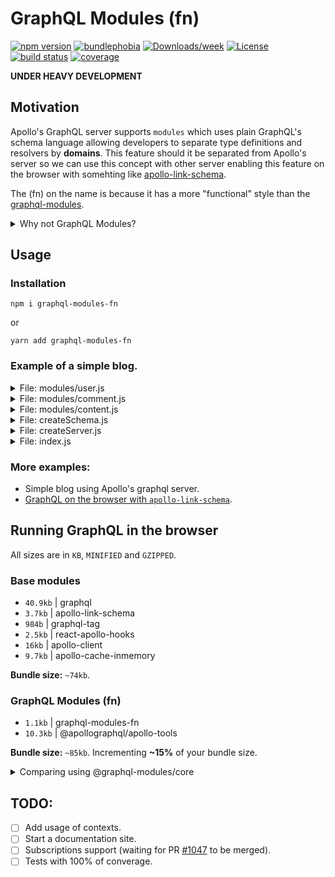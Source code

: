 # GraphQL Modules (fn)

[![npm version](https://img.shields.io/npm/v/graphql-modules-fn.svg?style=flat-square)](https://www.npmjs.com/package/graphql-modules-fn)
[![bundlephobia](https://badgen.net/bundlephobia/minzip/graphql-modules-fn@latest)](https://bundlephobia.com/result?p=graphql-modules-fn)
[![Downloads/week](https://img.shields.io/npm/dw/graphql-modules-fn.svg)](https://bundlephobia.com/result?p=graphql-modules-fn)
[![License](https://img.shields.io/npm/l/graphql-modules-fn.svg)](https://github.com/sebas5384/graphql-modules-fn/blob/master/package.json)
[![build status](https://img.shields.io/travis/sebas5384/graphql-modules-fn/master.svg?style=flat-square)](https://travis-ci.org/sebas5384/graphql-modules-fn)
[![coverage](https://img.shields.io/codecov/c/github/sebas5384/graphql-modules-fn.svg?style=flat-square)](https://codecov.io/github/sebas5384/graphql-modules-fn)

**UNDER HEAVY DEVELOPMENT**

## Motivation

Apollo's GraphQL server supports `modules` which uses plain GraphQL's schema
language allowing developers to separate type definitions and resolvers by **domains**.
This feature should it be separated from Apollo's server so we can
use this concept with other server enabling this feature on the browser with
somehting like [apollo-link-schema](https://www.apollographql.com/docs/link/links/schema).

The (fn) on the name is because it has a more "functional" style than the
[graphql-modules](https://graphql-modules.com).

<details>
  <summary>Why not GraphQL Modules?</summary>

[GraphQL Modules](https://graphql-modules.com) is a very nice battle tested, well documented and complete set of tools. But for some cases it can be an
overhead for a team which just wants to organize their code in modules, no dependency injection or injectable providers.
It has a strong opinion of how to use DI, how to handle context or resolvers
composition. Also it has a more object (class) oriented programming which can
be overwelming for some developers which prefer the functional style.
Not a good option to use GraphQL on the browser since the [@graphql-modules/core@0.6.6](https://bundlephobia.com/result?p=@graphql-modules/core@0.6.6) is
55.7 kB minified + gzipped without the rest of the suite of tools like [@graphql-modules/di@0.6.6](https://bundlephobia.com/result?p=@graphql-modules/di@0.6.6) which needs the **Reflect Metada** api that doesn't exist in the
browser yet.

</details>

## Usage

### Installation

`npm i graphql-modules-fn`

or

`yarn add graphql-modules-fn`

### Example of a simple blog.

<details>
  <summary>File: modules/user.js</summary>

```js
import gql from 'graphql-tag'

const typeDefs = gql`
  type User {
    id: ID!
    name: String!
  }

  extend type Query {
    users: [User]!
  }
`

const resolvers = {
  Query: {
    users: (root, args, context) => [
      { id: '1', name: 'Sebas' },
      { id: '2', name: 'Rick' },
      { id: '3', name: 'Morty' },
    ],
  },
}

export default { typeDefs, resolvers }
```

</details>

<details>
  <summary>File: modules/comment.js</summary>

```js
import gql from 'graphql-tag'

const typeDefs = gql`
  type Comment {
    id: ID!
    title: String!
    body: String!
    author: User!
  }

  extend type Content {
    comments: [Comment]!
  }
`

const resolvers = {
  Content: {
    comments: (root, args, context) => [
      {
        id: '1',
        title: 'Proident senectus',
        body: 'Cras varius proident senectus!',
        author: { id: '1', name: 'Sebas' },
      },
      {
        id: '2',
        title: 'Faucibus feugiat pulvinar quam',
        body: 'Consectetur soluta, incidunt semper.',
        author: { id: '2', name: 'Rick' },
      },
    ],
  },
}

export default { typeDefs, resolvers }
```

</details>

<details>
  <summary>File: modules/content.js</summary>

```js
import gql from 'graphql-tag'

const typeDefs = gql`
  type Content {
    id: ID!
    title: String!
    body: String
  }

  extend type User {
    articles: [Content]!
  }
`

const resolvers = {
  User: {
    articles: (root, args, context) => [
      {
        id: '1',
        title: 'Sapiente quidem architecto',
        body:
          'Augue tempora excepteur, cras varius proident senectus minima fuga proident temporibus fuga!',
      },
      {
        id: '2',
        title: 'Fuga curae illum suscipit eget',
        body:
          'Faucibus feugiat pulvinar quam, consectetur soluta, incidunt semper! Nobis ipsum, aliquid excepteur.',
      },
    ],
  },
}

export default { typeDefs, resolvers }
```

</details>

<details>
  <summary>File: createSchema.js</summary>

```js
import { bundle } from 'graphql-modules-fn'

import content from './modules/content'
import user from './modules/user'
import comment from './modules/comment'

const modules = [user, comment, content]

export default function createSchema() {
  return bundle(modules) //=> { schema, context }
}
```

</details>

<details>
  <summary>File: createServer.js</summary>

```js
import { ApolloServer } from 'apollo-server'

import createSchema from './createSchema'

export default async function createServer(port) {
  const { schema, context } = await createSchema()

  return new ApolloServer({ schema, context }).listen(port)
}
```

</details>

<details>
  <summary>File: index.js</summary>

```js
import createServer from './createServer'

const { PORT = 3000 } = process.env

const server = createServer(PORT).then(({ url }) => {
  console.log(`🚀 Server eready at ${url}`)
})
```

</details>

### More examples:

- Simple blog using Apollo's graphql server.
- [GraphQL on the browser with `apollo-link-schema`](https://codesandbox.io/embed/y3qzmpo4wj).

## Running GraphQL in the browser

All sizes are in `KB`, `MINIFIED` and `GZIPPED`.

### Base modules

- `40.9kb` | graphql
- `3.7kb` | apollo-link-schema
- `984b` | graphql-tag
- `2.5kb` | react-apollo-hooks
- `16kb` | apollo-client
- `9.7kb` | apollo-cache-inmemory

**Bundle size:** `~74kb`.

### GraphQL Modules (fn)

- `1.1kb` | graphql-modules-fn
- `10.3kb` | @apollographql/apollo-tools

**Bundle size:** `~85kb`. Incrementing **~15%** of your bundle size.

<details>
  <summary>Comparing using @graphql-modules/core</summary>

- `55.2kb` | @graphql-modules/core

**Bundle size:** `~129kb`. Incrementing **~74%** of your bundle size.

</details>

## TODO:

- [ ] Add usage of contexts.
- [ ] Start a documentation site.
- [ ] Subscriptions support (waiting for PR [#1047](https://github.com/apollographql/apollo-tooling/pull/1047) to be merged).
- [ ] Tests with 100% of converage.
